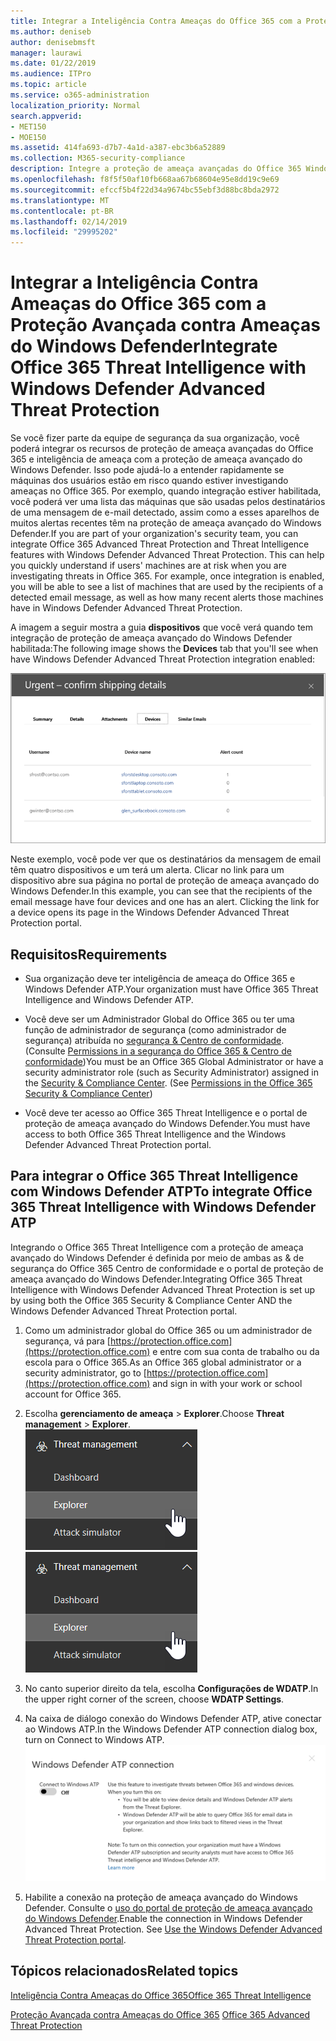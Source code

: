 ```yaml
---
title: Integrar a Inteligência Contra Ameaças do Office 365 com a Proteção Avançada contra Ameaças do Windows Defender
ms.author: deniseb
author: denisebmsft
manager: laurawi
ms.date: 01/22/2019
ms.audience: ITPro
ms.topic: article
ms.service: o365-administration
localization_priority: Normal
search.appverid:
- MET150
- MOE150
ms.assetid: 414fa693-d7b7-4a1d-a387-ebc3b6a52889
ms.collection: M365-security-compliance
description: Integre a proteção de ameaça avançadas do Office 365 Windows Defender avançada proteção contra ameaças para ver as informações mais detalhadas de gerenciamento de ameaça.
ms.openlocfilehash: f8f5f50af10fb668aa67b68604e95e8dd19c9e69
ms.sourcegitcommit: efccf5b4f22d34a9674bc55ebf3d88bc8bda2972
ms.translationtype: MT
ms.contentlocale: pt-BR
ms.lasthandoff: 02/14/2019
ms.locfileid: "29995202"
---
```

# <a name="integrate-office-365-threat-intelligence-with-windows-defender-advanced-threat-protection"></a><span data-ttu-id="5681b-103">Integrar a Inteligência Contra Ameaças do Office 365 com a Proteção Avançada contra Ameaças do Windows Defender</span><span class="sxs-lookup"><span data-stu-id="5681b-103">Integrate Office 365 Threat Intelligence with Windows Defender Advanced Threat Protection</span></span>

<span data-ttu-id="5681b-p101">Se você fizer parte da equipe de segurança da sua organização, você poderá integrar os recursos de proteção de ameaça avançadas do Office 365 e inteligência de ameaça com a proteção de ameaça avançado do Windows Defender. Isso pode ajudá-lo a entender rapidamente se máquinas dos usuários estão em risco quando estiver investigando ameaças no Office 365. Por exemplo, quando integração estiver habilitada, você poderá ver uma lista das máquinas que são usadas pelos destinatários de uma mensagem de e-mail detectado, assim como a esses aparelhos de muitos alertas recentes têm na proteção de ameaça avançado do Windows Defender.</span><span class="sxs-lookup"><span data-stu-id="5681b-p101">If you are part of your organization's security team, you can integrate Office 365 Advanced Threat Protection and Threat Intelligence features with Windows Defender Advanced Threat Protection. This can help you quickly understand if users' machines are at risk when you are investigating threats in Office 365. For example, once integration is enabled, you will be able to see a list of machines that are used by the recipients of a detected email message, as well as how many recent alerts those machines have in Windows Defender Advanced Threat Protection.</span></span>
  
<span data-ttu-id="5681b-107">A imagem a seguir mostra a guia **dispositivos** que você verá quando tem integração de proteção de ameaça avançado do Windows Defender habilitada:</span><span class="sxs-lookup"><span data-stu-id="5681b-107">The following image shows the **Devices** tab that you'll see when have Windows Defender Advanced Threat Protection integration enabled:</span></span> 
  
![Quando o Windows Defender ATP estiver habilitado, você pode ver uma lista das máquinas com alertas.](media/fec928ea-8f0c-44d7-80b9-a2e0a8cd4e89.PNG)
  
<span data-ttu-id="5681b-p102">Neste exemplo, você pode ver que os destinatários da mensagem de email têm quatro dispositivos e um terá um alerta. Clicar no link para um dispositivo abre sua página no portal de proteção de ameaça avançado do Windows Defender.</span><span class="sxs-lookup"><span data-stu-id="5681b-p102">In this example, you can see that the recipients of the email message have four devices and one has an alert. Clicking the link for a device opens its page in the Windows Defender Advanced Threat Protection portal.</span></span>
  
## <a name="requirements"></a><span data-ttu-id="5681b-111">Requisitos</span><span class="sxs-lookup"><span data-stu-id="5681b-111">Requirements</span></span>

- <span data-ttu-id="5681b-112">Sua organização deve ter inteligência de ameaça do Office 365 e Windows Defender ATP.</span><span class="sxs-lookup"><span data-stu-id="5681b-112">Your organization must have Office 365 Threat Intelligence and Windows Defender ATP.</span></span>
    
- <span data-ttu-id="5681b-p103">Você deve ser um Administrador Global do Office 365 ou ter uma função de administrador de segurança (como administrador de segurança) atribuída no [segurança &amp; Centro de conformidade](https://protection.office.com). (Consulte [Permissions in a segurança do Office 365 &amp; Centro de conformidade](permissions-in-the-security-and-compliance-center.md))</span><span class="sxs-lookup"><span data-stu-id="5681b-p103">You must be an Office 365 Global Administrator or have a security administrator role (such as Security Administrator) assigned in the [Security &amp; Compliance Center](https://protection.office.com). (See [Permissions in the Office 365 Security &amp; Compliance Center](permissions-in-the-security-and-compliance-center.md))</span></span>
    
- <span data-ttu-id="5681b-115">Você deve ter acesso ao Office 365 Threat Intelligence e o portal de proteção de ameaça avançado do Windows Defender.</span><span class="sxs-lookup"><span data-stu-id="5681b-115">You must have access to both Office 365 Threat Intelligence and the Windows Defender Advanced Threat Protection portal.</span></span>
    
## <a name="to-integrate-office-365-threat-intelligence-with-windows-defender-atp"></a><span data-ttu-id="5681b-116">Para integrar o Office 365 Threat Intelligence com Windows Defender ATP</span><span class="sxs-lookup"><span data-stu-id="5681b-116">To integrate Office 365 Threat Intelligence with Windows Defender ATP</span></span>

<span data-ttu-id="5681b-117">Integrando o Office 365 Threat Intelligence com a proteção de ameaça avançado do Windows Defender é definida por meio de ambas as & de segurança do Office 365 Centro de conformidade e o portal de proteção de ameaça avançado do Windows Defender.</span><span class="sxs-lookup"><span data-stu-id="5681b-117">Integrating Office 365 Threat Intelligence with Windows Defender Advanced Threat Protection is set up by using both the Office 365 Security & Compliance Center AND the Windows Defender Advanced Threat Protection portal.</span></span>
  
1. <span data-ttu-id="5681b-118">Como um administrador global do Office 365 ou um administrador de segurança, vá para [https://protection.office.com](https://protection.office.com) e entre com sua conta de trabalho ou da escola para o Office 365.</span><span class="sxs-lookup"><span data-stu-id="5681b-118">As an Office 365 global administrator or a security administrator, go to [https://protection.office.com](https://protection.office.com) and sign in with your work or school account for Office 365.</span></span> 
    
2. <span data-ttu-id="5681b-119">Escolha **gerenciamento de ameaça** \> **Explorer**.</span><span class="sxs-lookup"><span data-stu-id="5681b-119">Choose **Threat management** \> **Explorer**.</span></span><br><span data-ttu-id="5681b-120">![Explorer no menu gerenciamento de ameaça](media/ThreatMgmt-Explorer-nav.png)</span><span class="sxs-lookup"><span data-stu-id="5681b-120">![Explorer in Threat Management menu](media/ThreatMgmt-Explorer-nav.png)</span></span><br>
    
3. <span data-ttu-id="5681b-121">No canto superior direito da tela, escolha **Configurações de WDATP**.</span><span class="sxs-lookup"><span data-stu-id="5681b-121">In the upper right corner of the screen, choose **WDATP Settings**.</span></span>
    
4. <span data-ttu-id="5681b-122">Na caixa de diálogo conexão do Windows Defender ATP, ative conectar ao Windows ATP.</span><span class="sxs-lookup"><span data-stu-id="5681b-122">In the Windows Defender ATP connection dialog box, turn on Connect to Windows ATP.</span></span><br>![Conexão do Windows Defender ATP](media/Explorer-WDATPConnection-dialog.png)<br>
    
5. <span data-ttu-id="5681b-p104">Habilite a conexão na proteção de ameaça avançado do Windows Defender. Consulte o [uso do portal de proteção de ameaça avançado do Windows Defender](https://go.microsoft.com/fwlink/?linkid=859690).</span><span class="sxs-lookup"><span data-stu-id="5681b-p104">Enable the connection in Windows Defender Advanced Threat Protection. See [Use the Windows Defender Advanced Threat Protection portal](https://go.microsoft.com/fwlink/?linkid=859690).</span></span>

  
## <a name="related-topics"></a><span data-ttu-id="5681b-126">Tópicos relacionados</span><span class="sxs-lookup"><span data-stu-id="5681b-126">Related topics</span></span>

[<span data-ttu-id="5681b-127">Inteligência Contra Ameaças do Office 365</span><span class="sxs-lookup"><span data-stu-id="5681b-127">Office 365 Threat Intelligence</span></span>](office-365-ti.md)
  
<span data-ttu-id="5681b-128">[Proteção Avançada contra Ameaças do Office 365](office-365-atp.md) </span><span class="sxs-lookup"><span data-stu-id="5681b-128">[Office 365 Advanced Threat Protection](office-365-atp.md)</span></span>
  

